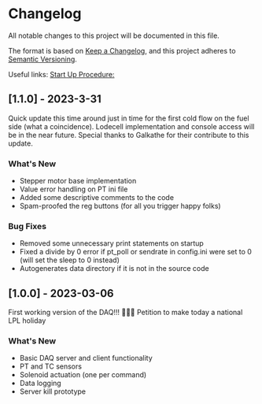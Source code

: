# Changelog

All notable changes to this project will be documented in this file.

The format is based on [Keep a Changelog](https://keepachangelog.com/en/1.0.0/),
and this project adheres to [Semantic Versioning](https://semver.org/spec/v2.0.0.html).

Useful links: 
[Start Up Procedure:](https://docs.google.com/document/d/1HFaLLYg40X4o-dengaRjggNb5vt6SatAqXU8YXTvmBo/edit?usp=sharing)

## [1.1.0] - 2023-3-31
Quick update this time around just in time for the first cold flow on the fuel side (what a coincidence). Lodecell implementation and console access will be in the near future. Special thanks to Galkathe for their contribute to this update.

### What's New
- Stepper motor base implementation
- Value error handling on PT ini file
- Added some descriptive comments to the code
- Spam-proofed the reg buttons (for all you trigger happy folks)

### Bug Fixes
- Removed some unnecessary print statements on startup
- Fixed a divide by 0 error if pt_poll or sendrate in config.ini were set to 0 (will set the sleep to 0 instead)
- Autogenerates data directory if it is not in the source code

## [1.0.0] - 2023-03-06
First working version of the DAQ!!! 🥳🥳🥳
Petition to make today a national LPL holiday

### What's New
- Basic DAQ server and client functionality
- PT and TC sensors
- Solenoid actuation (one per command)
- Data logging
- Server kill prototype